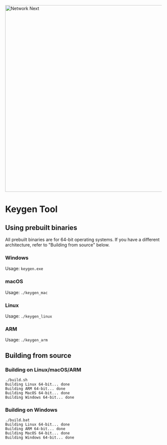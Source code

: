 <img src="https://static.wixstatic.com/media/799fd4_0512b6edaeea4017a35613b4c0e9fc0b~mv2.jpg/v1/fill/w_1200,h_140,al_c,q_80,usm_0.66_1.00_0.01/networknext_logo_colour_black_RGB_tightc.jpg" alt="Network Next" width="600"/>

<br>

# Keygen Tool

## Using prebuilt binaries

All prebuilt binaries are for 64-bit operating systems. If you have a different architecture, refer to "Building from source" below.

### Windows

Usage: `keygen.exe`

### macOS

Usage: `./keygen_mac`

### Linux

Usage: `./keygen_linux`

### ARM

Usage: `./keygen_arm`

## Building from source

### Building on Linux/macOS/ARM

```
./build.sh
Building Linux 64-bit... done
Building ARM 64-bit... done
Building MacOS 64-bit... done
Building Windows 64-bit... done
```

### Building on Windows

```
./build.bat
Building Linux 64-bit... done
Building ARM 64-bit... done
Building MacOS 64-bit... done
Building Windows 64-bit... done
```
